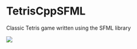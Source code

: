# TetrisCppSFML
Classic Tetris game written using the SFML library

![](https://imgur.com/undefined)
